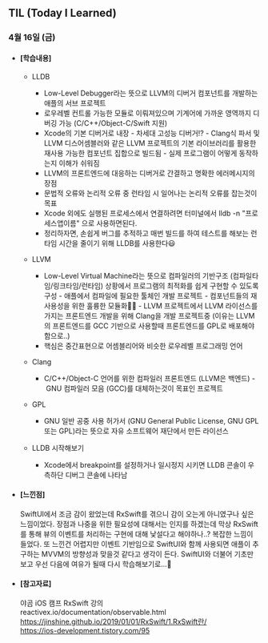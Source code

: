 ## TIL (Today I Learned)

### 4월 16일 (금)

- #### [학습내용]
  - LLDB
    - Low-Level Debugger라는 뜻으로 LLVM의 디버거 컴포넌트를 개발하는 애플의 서브 프로젝트
    - 로우레벨 컨트롤 가능한 모듈로 이뤄져있으며 기계어에 가까운 영역까지 디버깅 가능 (C/C++/Object-C/Swift 지원)
    - Xcode의 기본 디버거로 내장
    - 차세대 고성능 디버거!?
    - Clang식 파서 및 LLVM 디스어셈블러와 같은 LLVM 프로젝트의 기본 라이브러리를 활용한 재사용 가능한 컴포넌트 집합으로 빌드됨
    - 실제 프로그램이 어떻게 동작하는지 이해가 쉬워짐
    - LLVM의 프론트엔드에 대응하는 디버거로 간결하고 명확한 에러메시지의 장점
    - 문법적 오류와 논리적 오류 중 런타임 시 일어나는 논리적 오류를 잡는것이 목표
    - Xcode 외에도 실행된 프로세스에서 연결하려면 터미널에서 lldb -n "프로세스앱이름" 으로 사용하면된다.
    - 정리하자면, 손쉽게 버그를 추적하고 매번 빌드를 하여 테스트를 해보는 런타임 시간을 줄이기 위해 LLDB를 사용한다😃

  - LLVM
    - Low-Level Virtual Machine라는 뜻으로 컴파일러의 기반구조 (컴파일타임/링크타임/런타임) 상황에서 프로그램의 최적화를 쉽게 구현할 수 있도록 구성
    - 애플에서 컴파일에 필요한 툴체인 개발 프로젝트
    - 컴포넌트들의 재사용성을 위한 훌륭한 모듈화👍🏻
    - LLVM 프로젝트에서 LLVM 라이선스를 가지는 프론트엔드 개발을 위해 Clang을 개발 프로젝트중 (이유는 LLVM의 프론트엔드를 GCC 기반으로 사용할때 프론트엔드를 GPL로 배포해야함으로..)
    - 핵심은 중간표현으로 어셈블리어와 비슷한 로우레벨 프로그래밍 언어 

  - Clang
    - C/C++/Object-C 언어를 위한 컴파일러 프론트엔드 (LLVM은 백엔드)
    - GNU 컴파일러 모음 (GCC)를 대체하는것이 목표인 프로젝트

  - GPL
    - GNU 일반 공중 사용 허가서 (GNU General Public License, GNU GPL 또는 GPL)라는 뜻으로 자유 소프트웨어 재단에서 만든
라이선스

  - LLDB 시작해보기
    - Xcode에서 breakpoint를 설정하거나 일시정지 시키면 LLDB 콘솔이 우측하단 디버그 콘솔에 나타남 
    
      
  
- #### [느낀점]
  SwiftUI에서 조금 감이 왔었는데 RxSwift를 겪으니 감이 오는게 아니였구나 싶은 느낌이었다.
장점과 나중을 위한 필요성에 대해서는 인지를 하겠는데 막상 RxSwift를 통해 뷰의 이벤트를 처리하는 구현에 대해 낯설다고 해야하나..?
복잡한 느낌이 들었다. 또 느낀건 어렵지만 이벤트 기반임으로 SwiftUI와 함께 사용되면 애플이 추구하는 MVVM의 방향성과 맞을것 같다고 생각이 든다. SwiftUI와 더불어 기초만 보고 우선 다음에 여유가 될때 다시 학습해보기로...🥲

  
  
- #### [참고자료]
  야곰 iOS 캠프 RxSwift 강의   
  reactivex.io/documentation/observable.html   
  https://jinshine.github.io/2019/01/01/RxSwift/1.RxSwift란/   
  https://ios-development.tistory.com/95
